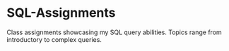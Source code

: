 # SQL-Assignments
Class assignments showcasing my SQL query abilities. Topics range from introductory to complex queries.
